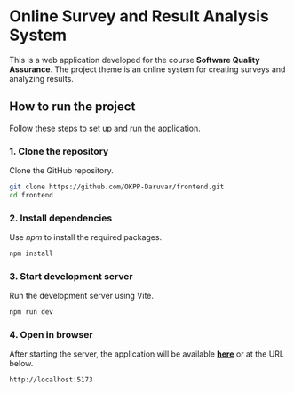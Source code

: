 # Online Survey and Result Analysis System

This is a web application developed for the course **Software Quality Assurance**. The project theme is an online system for creating surveys and analyzing results.

## How to run the project

Follow these steps to set up and run the application.

### 1. Clone the repository

Clone the GitHub repository.

```bash
git clone https://github.com/OKPP-Daruvar/frontend.git
cd frontend
```

### 2. Install dependencies

Use _npm_ to install the required packages.

```bash
npm install
```

### 3. Start development server

Run the development server using Vite.

```bash
npm run dev
```

### 4. Open in browser

After starting the server, the application will be available [**here**](http://localhost:5173) or at the URL below.

```
http://localhost:5173
```

